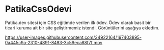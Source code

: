 # PatikaCssOdevi
Patika.dev sitesi için CSS eğitimde verilen ilk ödev. Ödev olarak basit bir ticari kuruma ait bir site geliştirmemiz istendi. Görüntülerini aşağıya ekledim.

https://user-images.githubusercontent.com/34922164/197403895-0a445c9a-2310-4891-8483-3c59eca88f7f.mov

